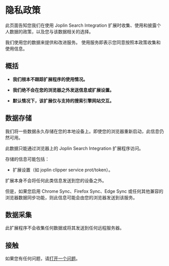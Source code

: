 # 隐私政策

此页面告知您我们在使用 Joplin Search Integration 扩展时收集、使用和披露个人数据的政策，以及您与该数据相关的选择。

我们使用您的数据来提供和改进服务。 使用服务即表示您同意按照本政策收集和使用信息。

## 概括

- **我们根本不跟踪扩展程序的使用情况。**

- **我们绝不会在您的浏览器之外发送信息或扩展设置。**

- **默认情况下，该扩展仅与支持的搜索引擎网站交互。**

## 数据存储

我们将一些数据永久存储在您的本地设备上。即使您的浏览器重新启动，此信息仍然可用。

此数据只能通过浏览器上的 Joplin Search Integration 扩展程序访问。

存储的信息可能包括：

- 扩展设置（如 joplin clipper service prot/token）。

扩展本身不会将任何此类信息发送到您的设备之外。

但是，如果您启用 Chrome Sync、Firefox Sync、Edge Sync 或任何其他兼容的浏览器数据同步功能，则此信息可能会由您的浏览器发送到该服务。

## 数据采集

此扩展程序不会收集任何数据或将其发送到任何远程服务器。

## 接触

如果您有任何问题，请[打开一个问题](https://github.com/rxliuli/joplin-utils/issues)。
